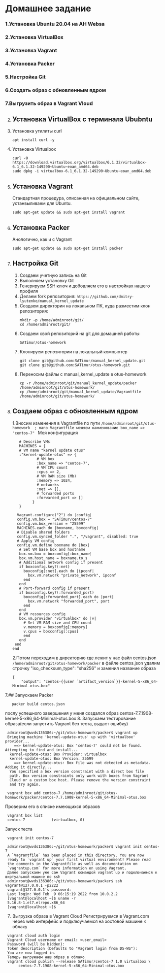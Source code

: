 # Домашнее задание
### 1.Установка Ubuntu 20.04 на AH Websa
### 2.Установка VirtualBox
### 3.Установка Vagrant
### 4.Установка Packer
### 5.Настройка Git
### 6.Создать образ с обновленным ядром
### 7.Выгрузить образ в Vagrant Vloud

2. ## Установка VirtualBox с терминала Ububntu
  1. Установка утилиты curl
     ```
     apt install curl -y
     ```
  2. Установка Virtualbox
     ```
     curl -O https://download.virtualbox.org/virtualbox/6.1.32/virtualbox-6.1_6.1.32-149290~Ubuntu~eoan_amd64.deb
     sudo dpkg -i virtualbox-6.1_6.1.32-149290~Ubuntu~eoan_amd64.deb
     ```
3. ## Установка Vagrant
   Стандартная процедура, описанная на официальном сайте, устанвыливаем для Ubuntu.
   ```
   sudo apt-get update && sudo apt-get install vagrant
   ```
4. ## Установка Packer
   Анологично, как и с Vagrant
   ```
   sudo apt-get update && sudo apt-get install packer
   ```
5. ## Настройка Git
   1. Создаем учетную запись на Git
   2. Выполняем установку Git
   3. Генерируем SSH ключ и добовляем его в настройках нашего профиля
   4. Делаем fork репозитория: ```https://github.com/dmitry-lyutenko/manual_kernel_update```
   5. Создаем директории на локальном ПК, куда разместим клон репозитория:
      ```
      mkdir -p /home/adminroot/git/
      cd /home/adminroot/git/
      ```
   6. Создаем свой репозиторий на git для домашней работы
      ```
      SATimur/otus-homework
      ```
   7. Клонируем репозитории на локальный компьютер
      ```
      git clone git@github.com:SATimur/manual_kernel_update.git
      git clone git@github.com:SATimur/otus-homework.git
      ```
   8. Переносим файлы с manual_kernel_update в otus-homework
      ```
      cp -r /home/adminroot/git/manual_kernel_update/packer /home/adminroot/git/otus-homework/
      cp /home/adminroot/git/manual_kernel_update/Vagrantfile /home/adminroot/git/otus-homework/
      ```
6. ## Создаем образ с обновленным ядром
   1.Вносим изменения в Vagrantfile по пути ```/home/adminroot/git/otus-homework  ; nano Vagrantfile
   меняем наименование box_name => "centos-7" ```
   Моя конфигурация
   ```
      # Describe VMs
      MACHINES = {
      # VM name "kernel update otus"
      :"kernel-update-otus" => {
              # VM box
              :box_name => "centos-7",
              # VM CPU count
              :cpus => 2,
              # VM RAM size (Mb)
              :memory => 1024,
              # networks
              :net => [],
              # forwarded ports
              :forwarded_port => []
            }
      }

     Vagrant.configure("2") do |config|
     config.vm.box = "SATimur/centos-7"
     config.vm.box_version = "25599"
     MACHINES.each do |boxname, boxconfig|
     # Disable shared folders
     config.vm.synced_folder ".", "/vagrant", disabled: true
     # Apply VM config
     config.vm.define boxname do |box|
      # Set VM base box and hostname
      box.vm.box = boxconfig[:box_name]
      box.vm.host_name = boxname.to_s
      # Additional network config if present
      if boxconfig.key?(:net)
        boxconfig[:net].each do |ipconf|
          box.vm.network "private_network", ipconf
        end
      end
      # Port-forward config if present
      if boxconfig.key?(:forwarded_port)
        boxconfig[:forwarded_port].each do |port|
          box.vm.network "forwarded_port", port
        end
      end
      # VM resources config
      box.vm.provider "virtualbox" do |v|
        # Set VM RAM size and CPU count
        v.memory = boxconfig[:memory]
        v.cpus = boxconfig[:cpus]
        end
      end
    end
   end
   ```
   2.Потом переходим в директорию где лежит у нас файл centos.json ```/home/adminroot/git/otus-homework/packer```
     в файле centos.json удалим строчку "iso_checksum_type": "sha256" и заменил название образа
      ```"post-processors": [
      {
          "output": "centos-{{user `artifact_version`}}-kernel-5-x86_64-Minimal-otus.box"
      ```
7.## Запускаем Packer
  ```
     packer build centos.json
  ```
   послу успешного завершения у меня создался образ centos-7.7.1908-kernel-5-x86_64-Minimal-otus.box
8. Запускаем тестирование образа(если запустить Vagrant без теста, выдаст ошибку)
  ```
   adminroot@wvds136386:~/git/otus-homework/packer$ vagrant up
   Bringing machine 'kernel-update-otus' up with 'virtualbox' provider...
      ==> kernel-update-otus: Box 'centos-7' could not be found. Attempting to find and install...
    kernel-update-otus: Box Provider: virtualbox
    kernel-update-otus: Box Version: 25599
      ==> kernel-update-otus: Box file was not detected as metadata. Adding it directly...
    You specified a box version constraint with a direct box file
    path. Box version constraints only work with boxes from Vagrant
    Cloud or a custom box host. Please remove the version constraint
    and try again.
  ```
  ```
   vagrant box add centos-7 /home/adminroot/git/otus-homework/packer/centos-7.7.1908-kernel-5-x86_64-Minimal-otus.box
  ```
  Проверим его в списке имеющихся образов 
  ```
   vagrant box list
   centos-7            (virtualbox, 0)
  ```
  Запуск теста
  ```
   vagrant init centos-7
  ```
  ```
   adminroot@wvds136386:~/git/otus-homework/packer$ vagrant init centos-7
   A `Vagrantfile` has been placed in this directory. You are now
   ready to `vagrant up` your first virtual environment! Please read
   the comments in the Vagrantfile as well as documentation on
   `vagrantup.com` for more information on using Vagrant.
   Далее запускаем уже сам Vagrant командой vagrant up и подключаемся к виртуальной машине по ssh
   adminroot@wvds136386:~/git/otus-homework/packer$ ssh vagrant@127.0.0.1 -p2222
   vagrant@127.0.0.1's password:
   Last login: Wed Feb  9 06:15:19 2022 from 10.0.2.2
   [vagrant@localhost ~]$ uname -r
   5.16.8-1.el7.elrepo.x86_64
   [vagrant@localhost ~]$
  ```
7. Выгрузка образа в Vagrant Cloud
   Регистрируемся в Vagrant.com через web интерфейс и подклюучаемся на хостовой машине к облаку
  ```
   vagrant cloud auth login
   Vagrant Cloud username or email: <user_email>
   Password (will be hidden): 
   Token description (Defaults to "Vagrant login from DS-WS"):
   You are now logged in.
   Теперь выгружаем наш образ в облако
   vagrant cloud publish --release SATimur/centos-7 1.0 virtualbox \
        centos-7.7.1908-kernel-5-x86_64-Minimal-otus.box
  ```
 
